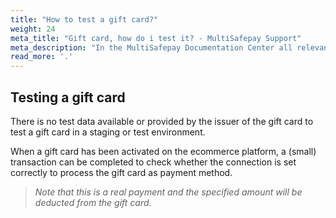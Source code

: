 ```yaml
---
title: "How to test a gift card?"
weight: 24
meta_title: "Gift card, how do i test it? - MultiSafepay Support"
meta_description: "In the MultiSafepay Documentation Center all relevant information regarding our Plugins and API. As well as Support pages for Payment Method, Tools and General Questions. You can also find the contact details of our Support Team and Integration Team."
read_more: '.'
---
```

## Testing a gift card
There is no test data available or provided by the issuer of the gift card to test a gift card in a staging or test environment.

When a gift card has been activated on the ecommerce platform, a (small) transaction can be completed to check whether the connection is set correctly to process the gift card as payment method.

>_Note that this is a real payment and the specified amount will be deducted from the gift card_.
